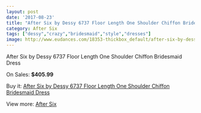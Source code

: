 ```yaml
---
layout: post
date: '2017-08-23'
title: "After Six by Dessy 6737 Floor Length One Shoulder Chiffon Bridesmaid Dress"
category: After Six
tags: ["dessy","crazy","bridesmaid","style","dresses"]
image: http://www.eudances.com/18353-thickbox_default/after-six-by-dessy-6737-floor-length-one-shoulder-chiffon-bridesmaid-dress.jpg
---
```

After Six by Dessy 6737 Floor Length One Shoulder Chiffon Bridesmaid Dress

On Sales: **$405.99**
<a href="https://www.eudances.com/en/after-six/5399-after-six-by-dessy-6737-floor-length-one-shoulder-chiffon-bridesmaid-dress.html"><amp-img layout="responsive" width="600" height="600" src="//www.eudances.com/18353-thickbox_default/after-six-by-dessy-6737-floor-length-one-shoulder-chiffon-bridesmaid-dress.jpg" alt="After Six by Dessy 6737 Floor Length One Shoulder Chiffon Bridesmaid Dress 0" /></a>

Buy it: [After Six by Dessy 6737 Floor Length One Shoulder Chiffon Bridesmaid Dress](https://www.eudances.com/en/after-six/5399-after-six-by-dessy-6737-floor-length-one-shoulder-chiffon-bridesmaid-dress.html "After Six by Dessy 6737 Floor Length One Shoulder Chiffon Bridesmaid Dress")

View more: [After Six](https://www.eudances.com/en/50-after-six "After Six")